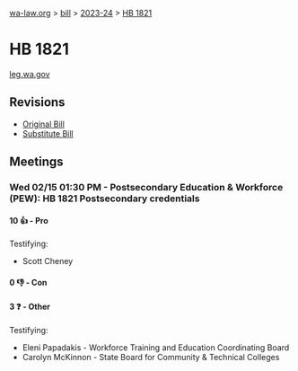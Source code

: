 [wa-law.org](/) > [bill](/bill/) > [2023-24](/bill/2023-24/) > [HB 1821](/bill/2023-24/hb/1821/)

# HB 1821
[leg.wa.gov](https://app.leg.wa.gov/billsummary?BillNumber=1821&Year=2023&Initiative=false)

## Revisions
* [Original Bill](1/)
* [Substitute Bill](S/)

## Meetings
### Wed 02/15 01:30 PM - Postsecondary Education & Workforce (PEW): HB 1821 Postsecondary credentials
#### 10 👍 - Pro
Testifying:
* Scott Cheney

#### 0 👎 - Con

#### 3 ❓ - Other
Testifying:
* Eleni Papadakis - Workforce Training and Education Coordinating Board
* Carolyn McKinnon - State Board for Community & Technical Colleges
